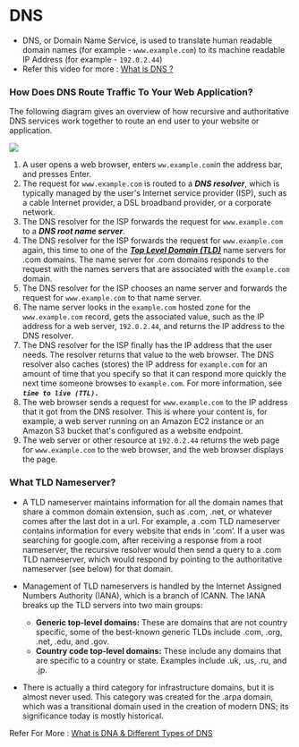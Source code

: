 # DNS
- DNS, or Domain Name Service, is used to translate human readable domain names (for example - `www.example.com`) to its machine readable IP Address (for example - `192.0.2.44`)
- Refer this video for more : [What is DNS ?](https://www.youtube.com/watch?v=e2xLV7pCOLI)

### How Does DNS Route Traffic To Your Web Application?

The following diagram gives an overview of how recursive and authoritative DNS services work together to route an end user to your website or application.

![](https://d1.awsstatic.com/Route53/how-route-53-routes-traffic.8d313c7da075c3c7303aaef32e89b5d0b7885e7c.png)

1.  A user opens a web browser, enters `ww.example.com`in the address bar, and presses Enter.
2.  The request for `www.example.com` is routed to a ***DNS resolver***, which is typically managed by the user's Internet service provider (ISP), such as a cable Internet provider, a DSL broadband provider, or a corporate network.
3.  The DNS resolver for the ISP forwards the request for `www.example.com` to a ***DNS root name server***.
4.  The DNS resolver for the ISP forwards the request for `www.example.com` again, this time to one of the ***[Top Level Domain (TLD)](https://github.com/anmolmanitripathi/Cyber-Security-Basics/blob/master/DAY-1/DNS.md#what-tld-nameserver)*** name servers for .com domains. The name server for .com domains responds to the request with the names servers that are associated with the `example.com` domain.
5.  The DNS resolver for the ISP chooses an name server and forwards the request for `www.example.com` to that name server.
6.  The name server looks in the `example.com` hosted zone for the `www.example.com` record, gets the associated value, such as the IP address for a web server, `192.0.2.44`, and returns the IP address to the DNS resolver.
7.  The DNS resolver for the ISP finally has the IP address that the user needs. The resolver returns that value to the web browser. The DNS resolver also caches (stores) the IP address for `example.com` for an amount of time that you specify so that it can respond more quickly the next time someone browses to `example.com`. For more information, see ***`time to live (TTL).`***
8.  The web browser sends a request for `www.example.com` to the IP address that it got from the DNS resolver. This is where your content is, for example, a web server running on an Amazon EC2 instance or an Amazon S3 bucket that's configured as a website endpoint.
9.  The web server or other resource at `192.0.2.44` returns the web page for `www.example.com` to the web browser, and the web browser displays the page.


### What TLD Nameserver?
- A TLD nameserver maintains information for all the domain names that share a common domain extension, such as .com, .net, or whatever comes after the last dot in a url. For example, a .com TLD nameserver contains information for every website that ends in ‘.com’. If a user was searching for google.com, after receiving a response from a root nameserver, the recursive resolver would then send a query to a .com TLD nameserver, which would respond by pointing to the authoritative nameserver (see below) for that domain.

- Management of TLD nameservers is handled by the Internet Assigned Numbers Authority (IANA), which is a branch of ICANN. The IANA breaks up the TLD servers into two main groups:

  - **Generic top-level domains:** These are domains that are not country specific, some of the best-known generic TLDs include .com, .org, .net, .edu, and .gov.
  - **Country code top-level domains:** These include any domains that are specific to a country or state. Examples include .uk, .us, .ru, and .jp.

- There is actually a third category for infrastructure domains, but it is almost never used. This category was created for the .arpa domain, which was a transitional domain used in the creation of modern DNS; its significance today is mostly historical.


Refer For More : [What is DNA & Different Types of DNS](https://www.cloudflare.com/learning/dns/what-is-dns/)
